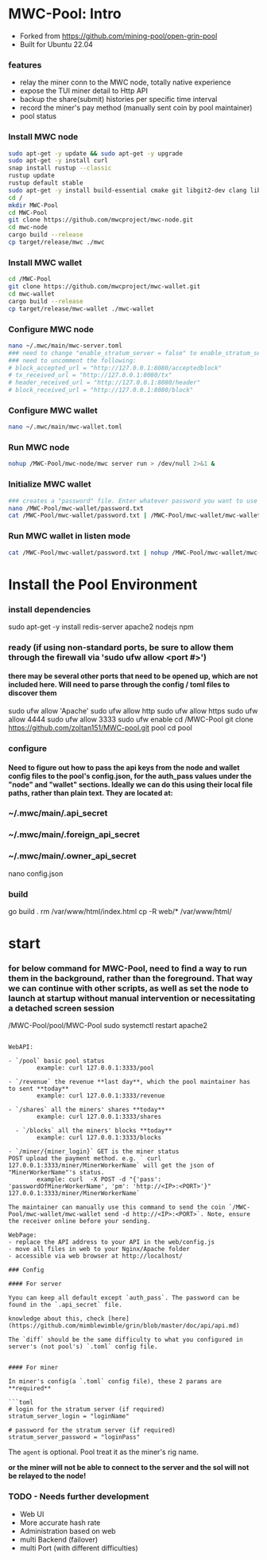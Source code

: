 # MWC-Pool: Intro
- Forked from https://github.com/mining-pool/open-grin-pool
- Built for Ubuntu 22.04

### features
- relay the miner conn to the MWC node, totally native experience
- expose the TUI miner detail to Http API
- backup the share(submit) histories per specific time interval
- record the miner's pay method (manually sent coin by pool maintainer)
- pool status


### Install MWC node
```bash
sudo apt-get -y update && sudo apt-get -y upgrade
sudo apt-get -y install curl
snap install rustup --classic
rustup update
rustup default stable
sudo apt-get -y install build-essential cmake git libgit2-dev clang libncurses-dev libncurses5-dev libncursesw5-dev zlib1g-dev pkg-config libssl-dev llvm zlib1g-dev linux-headers-generic
cd /
mkdir MWC-Pool
cd MWC-Pool
git clone https://github.com/mwcproject/mwc-node.git
cd mwc-node
cargo build --release
cp target/release/mwc ./mwc
```


### Install MWC wallet
```bash
cd /MWC-Pool
git clone https://github.com/mwcproject/mwc-wallet.git
cd mwc-wallet
cargo build --release
cp target/release/mwc-wallet ./mwc-wallet
```


### Configure MWC node
```bash
nano ~/.mwc/main/mwc-server.toml
### need to change "enable_stratum_server = false" to enable_stratum_server = true"
### need to uncomment the following:
# block_accepted_url = "http://127.0.0.1:8080/acceptedblock"
# tx_received_url = "http://127.0.0.1:8080/tx"
# header_received_url = "http://127.0.0.1:8080/header"
# block_received_url = "http://127.0.0.1:8080/block"
```


### Configure MWC wallet
```bash
nano ~/.mwc/main/mwc-wallet.toml
```


### Run MWC node
```bash
nohup /MWC-Pool/mwc-node/mwc server run > /dev/null 2>&1 &
```


### Initialize MWC wallet
```bash
### creates a "password" file. Enter whatever password you want to use for the wallet moving forward. This file will be passed to the wallet when launched at startup.
nano /MWC-Pool/mwc-wallet/password.txt
cat /MWC-Pool/mwc-wallet/password.txt | /MWC-Pool/mwc-wallet/mwc-wallet init
```

### Run MWC wallet in listen mode
```bash
cat /MWC-Pool/mwc-wallet/password.txt | nohup /MWC-Pool/mwc-wallet/mwc-wallet listen > /dev/null 2>&1 &
```



# Install the Pool Environment

### install dependencies
sudo apt-get -y install redis-server apache2 nodejs npm

### ready (if using non-standard ports, be sure to allow them through the firewall via 'sudo ufw allow <port #>')
#### there may be several other ports that need to be opened up, which are not included here. Will need to parse through the config / toml files to discover them ###
sudo ufw allow 'Apache'
sudo ufw allow http
sudo ufw allow https
sudo ufw allow 4444
sudo ufw allow 3333
sudo ufw enable
cd /MWC-Pool
git clone https://github.com/zoltan151/MWC-pool.git pool
cd pool

### configure
#### Need to figure out how to pass the api keys from the node and wallet config files to the pool's config.json, for the auth_pass values under the "node" and "wallet" sections. Ideally we can do this using their local file paths, rather than plain text. They are located at:
### ~/.mwc/main/.api_secret
### ~/.mwc/main/.foreign_api_secret
### ~/.mwc/main/.owner_api_secret
nano config.json

### build
go build .
rm /var/www/html/index.html
cp -R web/* /var/www/html/

# start
### for below command for MWC-Pool, need to find a way to run them in the background, rather than the foreground. That way we can continue with other scripts, as well as set the node to launch at startup without manual intervention or necessitating a detached screen session ###
/MWC-Pool/pool/MWC-Pool
sudo systemctl restart apache2

```

WebAPI:

- `/pool` basic pool status
        example: curl 127.0.0.1:3333/pool
  
- `/revenue` the revenue **last day**, which the pool maintainer has to sent **today**
        example: curl 127.0.0.1:3333/revenue
  
- `/shares` all the miners' shares **today**
        example: curl 127.0.0.1:3333/shares

  - `/blocks` all the miners' blocks **today**
        example: curl 127.0.0.1:3333/blocks
  
- `/miner/{miner_login}` GET is the miner status
POST upload the payment method. e.g. ` curl 127.0.0.1:3333/miner/MinerWorkerName` will get the json of "MinerWorkerName"'s status. 
        example: curl  -X POST -d "{'pass': 'passwordOfMinerWorkerName', 'pm': 'http://<IP>:<PORT>'}" 127.0.0.1:3333/miner/MinerWorkerName`

The maintainer can manually use this command to send the coin `/MWC-Pool/mwc-wallet/mwc-wallet send -d http://<IP>:<PORT>`. Note, ensure the receiver online before your sending.

WebPage:
- replace the API address to your API in the web/config.js
- move all files in web to your Nginx/Apache folder
- accessible via web browser at http://localhost/

### Config

#### For server

Yyou can keep all default except `auth_pass`. The password can be found in the `.api_secret` file. 
    
knowledge about this, check [here](https://github.com/mimblewimble/grin/blob/master/doc/api/api.md)

The `diff` should be the same difficulty to what you configured in server's (not pool's) `.toml` config file.


#### For miner

In miner's config(a `.toml` config file), these 2 params are **required**

```toml
# login for the stratum server (if required)
stratum_server_login = "loginName"

# password for the stratum server (if required)
stratum_server_password = "loginPass"
```

The `agent` is optional. Pool treat it as the miner's rig name.

**or the miner will not be able to connect to the server and the sol will not be relayed to the node!**

### TODO - Needs further development
- Web UI
- More accurate hash rate
- Administration based on web
- multi Backend (failover)
- multi Port (with different difficulties)


